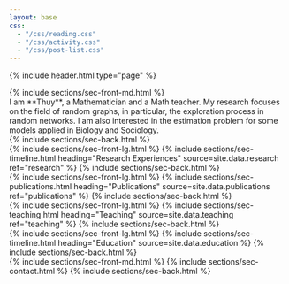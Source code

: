 ```yaml
---
layout: base
css:
  - "/css/reading.css"
  - "/css/activity.css"
  - "/css/post-list.css"
---
```


{% include header.html type="page" %}

<!-- intro -->
<section class="alt-color">
  {% include sections/sec-front-md.html %}
  <p class="text-justify" style="margin: 0;" markdown="1">
  I am **Thuy**, a Mathematician and a Math teacher. My research focuses on the field of random graphs, in particular, the exploration process in random networks. I am also interested in the estimation problem for some models applied in Biology and Sociology.
  </p>
  {% include sections/sec-back.html %}
</section>

<!-- research -->
<section class="alt-color">
  {% include sections/sec-front-lg.html %}
  {% include sections/sec-timeline.html
    heading="Research Experiences"
    source=site.data.research
    ref="research"
  %}
  {% include sections/sec-back.html %}
</section>

<!-- publications -->
<section class="alt-color">
  {% include sections/sec-front-lg.html %}
  {% include sections/sec-publications.html
    heading="Publications"
    source=site.data.publications
    ref="publications"
  %}
  {% include sections/sec-back.html %}
</section>

<!-- teaching -->
<section class="alt-color">
  {% include sections/sec-front-lg.html %}
  {% include sections/sec-teaching.html
    heading="Teaching"
    source=site.data.teaching
    ref="teaching" %}
  {% include sections/sec-back.html %}
</section>

<!-- education -->
<section class="alt-color">
  {% include sections/sec-front-lg.html %}
  {% include sections/sec-timeline.html
    heading="Education"
    source=site.data.education
  %}
  {% include sections/sec-back.html %}
</section>

<!-- contact -->
<section class="alt-color">
  {% include sections/sec-front-md.html %}
  {% include sections/sec-contact.html %}
  {% include sections/sec-back.html %}
</section>
